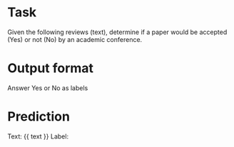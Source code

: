 # Task
Given the following reviews (text), determine if a paper would be accepted (Yes) or not (No) by an academic conference. 

# Output format
Answer Yes or No as labels

# Prediction
Text: {{ text }}
Label: